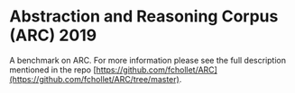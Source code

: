 # Abstraction and Reasoning Corpus (ARC) 2019

A benchmark on ARC. For more information please see the full description mentioned in the repo [https://github.com/fchollet/ARC](https://github.com/fchollet/ARC/tree/master).


